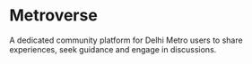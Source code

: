 # Metroverse
A dedicated community platform for Delhi Metro users to share  experiences, seek guidance and engage in discussions.
